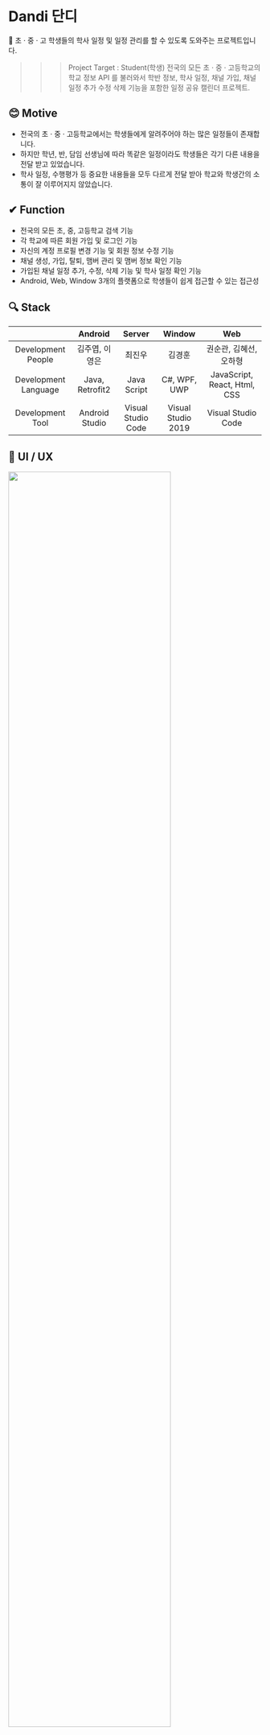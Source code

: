# Dandi 단디
&#128198; 초 · 중 · 고 학생들의 학사 일정 및 일정 관리를 할 수 있도록 도와주는 프로젝트입니다.
>>> Project Target : Student(학생)
>>> 전국의 모든 초 · 중 · 고등학교의 학교 정보 API 를 불러와서
>>> 학반 정보, 학사 일정, 채널 가입, 채널 일정 추가 수정 삭제 기능을 포함한 일정 공유 캘린더 프로젝트.

## &#128522; Motive
- 전국의 초 · 중 · 고등학교에서는 학생들에게 알려주어야 하는 많은 일정들이 존재합니다.
- 하지만 학년, 반, 담임 선생님에 따라 똑같은 일정이라도 학생들은 각기 다른 내용을 전달 받고 있었습니다.
- 학사 일정, 수행평가 등 중요한 내용들을 모두 다르게 전달 받아 학교와 학생간의 소통이 잘 이루어지지 않았습니다.

## &#10004; Function
- 전국의 모든 초, 중, 고등학교 검색 기능 
- 각 학교에 따른 회원 가입 및 로그인 기능 
- 자신의 계정 프로필 변경 기능 및 회원 정보 수정 기능 
- 채널 생성, 가입, 탈퇴, 맴버 관리 및 맴버 정보 확인 기능
- 가입된 채널 일정 추가, 수정, 삭제 기능 및 학사 일정 확인 기능
- Android, Web, Window 3개의 플랫폼으로 학생들이 쉽게 접근할 수 있는 접근성

## &#128269; Stack
||Android|Server|Window|Web|
|:-----------:|:-----:|:-----:|:-----:|:-----:|
|Development People|김주엽, 이영은|최진우|김경훈|권순관, 김혜선, 오하형|
|Development Language|Java, Retrofit2|Java Script|C#, WPF, UWP|JavaScript, React, Html, CSS|
|Development Tool|Android Studio|Visual Studio Code|Visual Studio 2019|Visual Studio Code|

## &#127752; UI / UX
<img src="https://user-images.githubusercontent.com/48943501/71718954-245c7a80-2e60-11ea-941b-8647bd2c4132.PNG" width="80%"></img>
<img src="https://user-images.githubusercontent.com/48943501/71718905-0858d900-2e60-11ea-8481-c5d942bdda28.png" width="80%"></img>
<img src="https://user-images.githubusercontent.com/48943501/71719207-f0358980-2e60-11ea-85c4-81a7430b1274.PNG" width="80%"></img>

## &#9997; 2019 ICT EXPO
- 2019 ICT 융합 엑스포에서 Dandi 단디 프로젝트를 가지고 참가를 하였습니다.
- 네이버 블로그 [2019 ICT 융합 엑스포](https://blog.naver.com/kkh03kkh/221701869141)
- 네이버 블로그 [Dandi 단디 프로젝트](https://blog.naver.com/kkh03kkh/221708427504)
